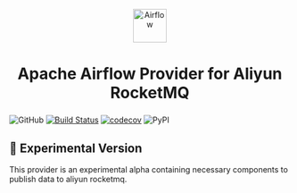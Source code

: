 <p align="center">
  <a href="https://www.airflow.apache.org">
    <img alt="Airflow" src="https://cwiki.apache.org/confluence/download/attachments/145723561/airflow_transparent.png?api=v2" width="60" />
  </a>
</p>
<h1 align="center">
  Apache Airflow Provider for Aliyun RocketMQ
</h1>
  <h3 align="center">
</h3>

![GitHub](https://img.shields.io/github/license/Ed-XCF/apache-airflow-provider-aliyun-rocketmq)
[![Build Status](https://app.travis-ci.com/Ed-XCF/airflow-provider-aliyun-rocketmq.svg?branch=main)](https://app.travis-ci.com/Ed-XCF/airflow-provider-aliyun-rocketmq)
[![codecov](https://codecov.io/gh/Ed-XCF/airflow-provider-aliyun-rocketmq/branch/main/graph/badge.svg?token=RCI7A0MBOO)](https://codecov.io/gh/Ed-XCF/airflow-provider-aliyun-rocketmq)
![PyPI](https://img.shields.io/pypi/v/apache-airflow-provider-aliyun-rocketmq)

## 🧪 Experimental Version
This provider is an experimental alpha containing necessary components to publish data to aliyun rocketmq.
